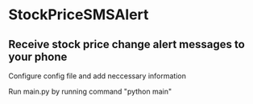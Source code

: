 # StockPriceSMSAlert
Receive stock price change alert messages to your phone 
-------------------------------------------------------

Configure config file and add neccessary information

Run main.py by running command "python main"
